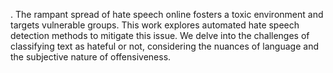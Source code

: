 . The rampant spread of hate speech online fosters a toxic environment and targets vulnerable groups. This work explores automated hate speech detection methods to mitigate this issue. We delve into the challenges of classifying text as hateful or not, considering the nuances of language and the subjective nature of offensiveness.
